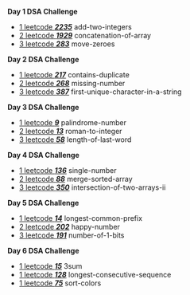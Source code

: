 **Day 1 DSA Challenge**
 - [1 leetcode ***2235***](https://leetcode.com/problems/add-two-integers/description/) add-two-integers
 - [2 leetcode ***1929***](https://leetcode.com/problems/concatenation-of-array/description/) concatenation-of-array
 - [3 leetcode ***283***](https://leetcode.com/problems/move-zeroes/description/) move-zeroes

**Day 2 DSA Challenge**
 - [1 leetcode ***217***](https://leetcode.com/problems/contains-duplicate/description/) contains-duplicate
 - [2 leetcode ***268***](https://leetcode.com/problems/missing-number/description/) missing-number
 - [3 leetcode ***387***](https://leetcode.com/problems/first-unique-character-in-a-string/description/) first-unique-character-in-a-string

**Day 3 DSA Challenge**
 - [1 leetcode ***9***](https://leetcode.com/problems/palindrome-number/description/) palindrome-number
 - [2 leetcode ***13***](https://leetcode.com/problems/roman-to-integer/description/) roman-to-integer
 - [3 leetcode ***58***](https://leetcode.com/problems/length-of-last-word/description/) length-of-last-word

**Day 4 DSA Challenge**
 - [1 leetcode ***136***](https://leetcode.com/problems/single-number/description/) single-number
 - [2 leetcode ***88***](https://leetcode.com/problems/merge-sorted-array/description/) merge-sorted-array
 - [3 leetcode ***350***](https://leetcode.com/problems/intersection-of-two-arrays-ii/description/) intersection-of-two-arrays-ii

 **Day 5 DSA Challenge**
 - [1 leetcode ***14***](https://leetcode.com/problems/longest-common-prefix/description/) longest-common-prefix
 - [2 leetcode ***202***](https://leetcode.com/problems/happy-number/description/) happy-number
 - [3 leetcode ***191***](https://leetcode.com/problems/number-of-1-bits/description/) number-of-1-bits

 **Day 6 DSA Challenge**
 - [1 leetcode ***15***](https://leetcode.com/problems/3sum/description/) 3sum
 - [1 leetcode ***128***](https://leetcode.com/problems/longest-consecutive-sequence/description/) longest-consecutive-sequence
 - [1 leetcode ***75***](https://leetcode.com/problems/sort-colors/description/) sort-colors